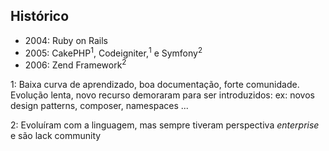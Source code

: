 ## Histórico

 - 2004: Ruby on Rails
 - 2005: CakePHP<sup>1</sup>, Codeigniter,<sup>1</sup> e Symfony<sup>2</sup>
 - 2006: Zend Framework<sup>2</sup>

1: Baixa curva de aprendizado, boa documentação, forte comunidade. Evolução lenta, novo recurso demoraram para ser introduzidos: ex: novos design patterns, composer, namespaces ...

2: Evoluíram com a linguagem, mas sempre tiveram perspectiva *enterprise* e são lack community
